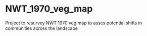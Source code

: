 # NWT_1970_veg_map
Project to resurvey NWT 1970 veg map to asses potential shifts in communities across the landscape
